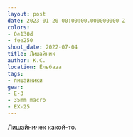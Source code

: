 ```yaml
---
layout: post
date: 2023-01-20 00:00:00.000000000 Z
colors:
- 0e130d
- fee250
shoot_date: 2022-07-04
title: Лишайник
author: К.С.
location: Ёльбаза
tags:
- лишайники
gear:
- E-3
- 35mm macro
- EX-25
---
```

Лишайничек какой-то.

